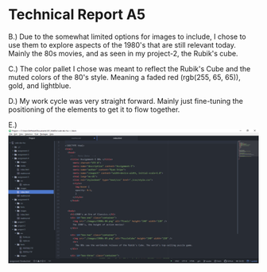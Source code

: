 # Technical Report A5

B.) Due to the somewhat limited options for images to include, I chose to use them to explore aspects of the 1980's that are still relevant today. Mainly the 80s movies, and as seen in my project-2, the Rubik's cube.

C.) The color pallet I chose was meant to reflect the Rubik's Cube and the muted colors of the 80's style. Meaning a faded red (rgb(255, 65, 65)), gold, and lightblue.

D.) My work cycle was very straight forward. Mainly just fine-tuning the positioning of the elements to get it to flow together.

E.)
![Capture](./images/Capture.PNG)
